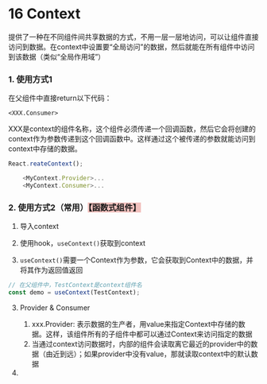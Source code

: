 # 16 Context

提供了一种在不同组件间共享数据的方式，不用一层一层地访问，可以让组件直接访问到数据。在context中设置要“全局访问”的数据，然后就能在所有组件中访问到该数据（类似“全局作用域”）

### 1. 使用方式1

在父组件中直接return以下代码：

`<XXX.Consumer>`

XXX是context的组件名称，这个组件必须传递一个回调函数，然后它会将创建的context作为参数传递到这个回调函数中。这样通过这个被传递的参数就能访问到context中存储的数据。

```javascript
React.reateContext();

	<MyContext.Provider>...
	<MyContext.Consumer>...
```

### 2. 使用方式2（常用）<span style="background-color: #F2C1BE">【函数式组件】</span>

1. 导入context
2. 使用hook，`useContext()`获取到context

1. `useContext()`需要一个Context作为参数，它会获取到Context中的数据，并将其作为返回值返回

```javascript
// 在父组件中，TestContext是context组件名
const demo = useContext(TestContext);
```

3. Provider & Consumer
   1. xxx.Provider: 表示数据的生产者，用value来指定Context中存储的数据。这样，该组件所有的子组件中都可以通过Context来访问指定的数据
   2. 当通过context访问数据时，内部的组件会读取离它最近的provider中的数据（由近到远）；如果provider中没有value，那就读取context中的默认数据

1. 